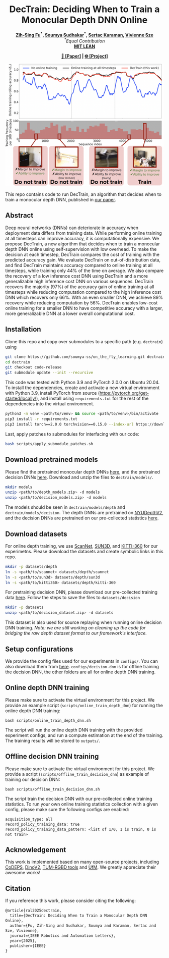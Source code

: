 <h1 align="center">DecTrain: Deciding When to Train a Monocular Depth DNN Online </h1>

<p align="center">
    <strong>
        <a href = "https://scholar.google.com/citations?user=j8Z8zWMAAAAJ&hl=en">Zih-Sing Fu</a><sup>*</sup>,
        <a href = "https://scholar.google.com/citations?user=1oZrGb4AAAAJ&hl=en">Soumya Sudhakar</a><sup>*</sup>,
        <a href = "https://karaman.mit.edu/">Sertac Karaman</a>,
        <a href = "https://eems.mit.edu/principal-investigator-vivienne-sze/">Vivienne Sze</a>
    </strong>
    <br>
    <i><sup>*</sup>Equal Contribution</i>
    <br>
    <strong>
        <a href = "https://lean.mit.edu">MIT LEAN</a>
    </strong>
</p>

<p align="center"><strong>
    <a href = "https://ieeexplore.ieee.org/document/10857473">📄 [Paper]</a> |
    <a href = "https://lean.mit.edu/papers/dectrain">🌐 [Project]</a> <!-- |
    <a href = "">🎥 [Video]</a> -->
</strong></p>

<p align="middle">
  <img src="./figures/dectrain-example.png" alt="dectrain"/>
</p>

This repo contains code to run DecTrain, an algorithm that decides when to train a monocular depth DNN, published in [our paper](https://ieeexplore.ieee.org/document/10857473).
## Abstract 
Deep neural networks (DNNs) can deteriorate in accuracy when deployment data differs from training data. While performing online training at all timesteps can improve accuracy, it is computationally expensive. We propose DecTrain, a new algorithm that decides when to train a monocular depth DNN online using self-supervision with low overhead. To make the decision at each timestep, DecTrain compares the cost of training with the predicted accuracy gain. We evaluate DecTrain on out-of-distribution data, and find DecTrain maintains accuracy compared to online training at all timesteps, while training only 44% of the time on average. We also compare the recovery of a low inference cost DNN using DecTrain and a more generalizable high inference cost DNN on various sequences. DecTrain recovers the majority (97%) of the accuracy gain of online training at all timesteps while reducing computation compared to the high inference cost DNN which recovers only 66%. With an even smaller DNN, we achieve 89% recovery while reducing computation by 56%. DecTrain enables low-cost online training for a smaller DNN to have competitive accuracy with a larger, more generalizable DNN at a lower overall computational cost.

## Installation
Clone this repo and copy over submodules to a specific path (e.g. `dectrain`) using
```bash
git clone https://github.com/soumya-ss/on_the_fly_learning.git dectrain
cd dectrain
git checkout code-release
git submodule update --init --recursive
```

This code was tested with Python 3.9 and PyTorch 2.0.0 on Ubuntu 20.04. To install the dependencies, create and activate a new virtual environment with Python 3.9, install PyTorch from source (https://pytorch.org/get-started/locally/), and install using `requirements.txt` for the rest of the dependencies into the virtual environment. 

```bash
python3 -m venv <path/to/venv> && source <path/to/venv>/bin/activate                             # create and activate virtual environment
pip3 install -r requirements.txt                                                                 # install required packages
pip3 install torch==2.0.0 torchvision==0.15.0 --index-url https://download.pytorch.org/whl/cu118 # install PyTorch 2.0.0
```
Last, apply patches to submodules for interfacing with our code:
```bash
bash scripts/apply_submodule_patches.sh
```

## Download pretrained models
Please find the pretrained monocular depth DNNs [here](https://drive.google.com/file/d/1xX1iWuWyD8JbrqCOjXCqiwitTLl-Sz9Z/view?usp=drive_link), and the pretrained decision DNNs [here](https://drive.google.com/file/d/1hJGhNJfPLnjLYYv5ZEMAbG4gZ2cOcHgU/view?usp=drive_link). Download and unzip the files to `dectrain/models/`.
```bash
mkdir models
unzip <path/to/depth_models.zip> -d models
unzip <path/to/decision_models.zip> -d models
```
The models should be seen in `dectrain/models/depth` and `dectrain/models/decision`.
The depth DNNs are pretrained on [NYUDepthV2](https://cs.nyu.edu/~fergus/datasets/nyu_depth_v2.html), and the decision DNNs are pretrained on our pre-collected statistics [here](https://drive.google.com/file/d/148MDW-8Lvz31qH-kiHL7FH_bZpjKS4vc/view?usp=drive_link).

## Download datasets
For online depth training, we use [ScanNet](http://www.scan-net.org/), [SUN3D](https://sun3d.cs.princeton.edu/), and [KITTI-360](https://www.cvlibs.net/datasets/kitti-360/) for our experimetns. Please download the datasets and create symbolic links in this repo.
```bash
mkdir -p datasets/depth
ln -s <path/to/scannet> datasets/depth/scannet
ln -s <path/to/sun3d> datasets/depth/sun3d
ln -s <path/to/kitti360> datasets/depth/kitti-360
```
For pretraining decision DNN, please download our pre-collected training data [here](https://drive.google.com/file/d/148MDW-8Lvz31qH-kiHL7FH_bZpjKS4vc/view?usp=drive_link). Follow the steps to save the files to `datasets/decision`
```bash
mkdir -p datasets
unzip <path/to/decision_dataset.zip> -d datasets
```
This dataset is also used for source replaying when running online decision DNN training. 
*Note: we are still working on cleaning up the code for bridging the raw depth dataset format to our framework's interface.*

## Setup configurations
We provide the config files used for our experiments in `configs/`. You can also download them from [here](https://drive.google.com/file/d/1LAwKkVX4qpnywntyAn22ZUdca3s4734k/view?usp=drive_link). `configs/decision-dnn` is for offline training the decision DNN, the other folders are all for online depth DNN training.

## Online depth DNN training
Please make sure to activate the virtual environment for this project. We provide an example script (`scripts/online_train_depth_dnn`) for running the online depth DNN training:
```
bash scripts/online_train_depth_dnn.sh
``` 
The script will run the online depth DNN training with the provided experiment configs, and run a compute estimation at the end of the training. The training results will be stored to `outputs/`.

## Offline decision DNN training
Please make sure to activate the virtual environment for this project. We provide a script (`scripts/offline_train_decision_dnn`) as example of training our decision DNN:
```
bash scripts/offline_train_decision_dnn.sh
``` 
The script train the decision DNN with our pre-collected online training statistics. To run your own online training statistics collection with a given config, please make sure the following configs are enabled:
```
acquisition_type: all
record_policy_training_data: true
record_policy_training_data_pattern: <list of 1/0, 1 is train, 0 is not train>
```

## Acknowledgement
This work is implemented based on many open-source projects, including [CoDEPS](https://github.com/robot-learning-freiburg/CoDEPS), [DinoV2](https://github.com/facebookresearch/dinov2), [TUM-RGBD tools](https://cvg.cit.tum.de/data/datasets/rgbd-dataset/tools) and [UfM](https://github.com/mit-lean/ufm). We greatly appreciate their awesome works!

## Citation
If you reference this work, please consider citing the following:
```
@article{ral2025dectrain,
  title={DecTrain: Deciding When to Train a Monocular Depth DNN Online},
  author={Fu, Zih-Sing and Sudhakar, Soumya and Karaman, Sertac and Sze, Vivienne},
  journal={IEEE Robotics and Automation Letters},
  year={2025},
  publisher={IEEE}
}
```